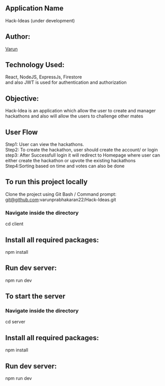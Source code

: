 ## Application Name 
Hack-Ideas (under development)

## Author:
[Varun](https://github.com/varunprabhakaran22)

## Technology Used:
React, NodeJS, ExpressJs, Firestore <br/>
and also JWT is used for authentication and authorization

## Objective:
Hack-Idea is an application which allow the user to create and manager hackathons and also will allow the users to challenge other mates

 
## User Flow
Step1: User can view the hackathons.<br/>
Step2: To create the hackathon, user should create the account/ or login  <br/>
step3: After Successfull login it will redirect to Homepage where user can either create the hackathon or upvote the existing hackathons <br/>
Step4:Sorting based on time and votes can also be done <br/>


## To run this project locally
Clone the project using Git Bash / Command prompt: <br/>
git@github.com:varunprabhakaran22/Hack-Ideas.git <br/>

### Navigate inside the directory
cd client
## Install all required packages:
npm install
## Run dev server:
npm run dev

## To start the server
### Navigate inside the directory
cd server
## Install all required packages:
npm install
## Run dev server:
npm run dev
 
